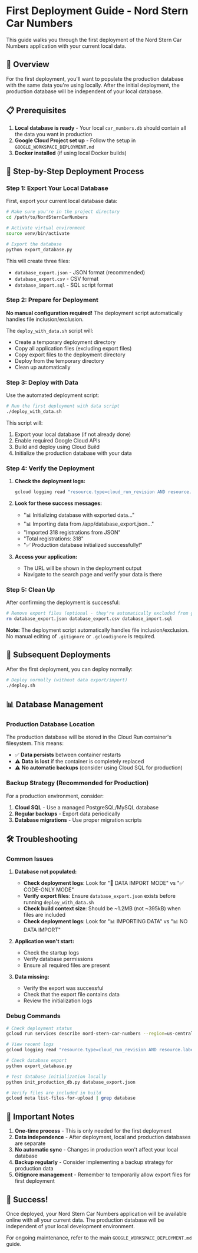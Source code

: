 # First Deployment Guide - Nord Stern Car Numbers

This guide walks you through the first deployment of the Nord Stern Car Numbers application with your current local data.

## 🎯 Overview

For the first deployment, you'll want to populate the production database with the same data you're using locally. After the initial deployment, the production database will be independent of your local database.

## 📋 Prerequisites

1. **Local database is ready** - Your local `car_numbers.db` should contain all the data you want in production
2. **Google Cloud Project set up** - Follow the setup in `GOOGLE_WORKSPACE_DEPLOYMENT.md`
3. **Docker installed** (if using local Docker builds)

## 🚀 Step-by-Step Deployment Process

### Step 1: Export Your Local Database

First, export your current local database data:

```bash
# Make sure you're in the project directory
cd /path/to/NordSternCarNumbers

# Activate virtual environment
source venv/bin/activate

# Export the database
python export_database.py
```

This will create three files:
- `database_export.json` - JSON format (recommended)
- `database_export.csv` - CSV format
- `database_import.sql` - SQL script format

### Step 2: Prepare for Deployment

**No manual configuration required!** The deployment script automatically handles file inclusion/exclusion.

The `deploy_with_data.sh` script will:
- Create a temporary deployment directory
- Copy all application files (excluding export files)
- Copy export files to the deployment directory
- Deploy from the temporary directory
- Clean up automatically

### Step 3: Deploy with Data

Use the automated deployment script:

```bash
# Run the first deployment with data script
./deploy_with_data.sh
```

This script will:
1. Export your local database (if not already done)
2. Enable required Google Cloud APIs
3. Build and deploy using Cloud Build
4. Initialize the production database with your data

### Step 4: Verify the Deployment

1. **Check the deployment logs:**
   ```bash
   gcloud logging read "resource.type=cloud_run_revision AND resource.labels.service_name=nord-stern-car-numbers" --limit=20 --format="value(timestamp,textPayload)" | grep -E "(database|export|import|Initializing|registrations)"
   ```

2. **Look for these success messages:**
   - "📊 Initializing database with exported data..."
   - "📊 Importing data from /app/database_export.json..."
   - "Imported 318 registrations from JSON"
   - "Total registrations: 318"
   - "✅ Production database initialized successfully!"

3. **Access your application:**
   - The URL will be shown in the deployment output
   - Navigate to the search page and verify your data is there

### Step 5: Clean Up

After confirming the deployment is successful:

```bash
# Remove export files (optional - they're automatically excluded from git)
rm database_export.json database_export.csv database_import.sql
```

**Note:** The deployment script automatically handles file inclusion/exclusion. No manual editing of `.gitignore` or `.gcloudignore` is required.

## 🔄 Subsequent Deployments

After the first deployment, you can deploy normally:

```bash
# Deploy normally (without data export/import)
./deploy.sh
```

## 📊 Database Management

### Production Database Location

The production database will be stored in the Cloud Run container's filesystem. This means:
- ✅ **Data persists** between container restarts
- ⚠️ **Data is lost** if the container is completely replaced
- ⚠️ **No automatic backups** (consider using Cloud SQL for production)

### Backup Strategy (Recommended for Production)

For a production environment, consider:

1. **Cloud SQL** - Use a managed PostgreSQL/MySQL database
2. **Regular backups** - Export data periodically
3. **Database migrations** - Use proper migration scripts

## 🛠️ Troubleshooting

### Common Issues

1. **Database not populated:**
   - **Check deployment logs**: Look for "🚨 DATA IMPORT MODE" vs "✅ CODE-ONLY MODE"
   - **Verify export files**: Ensure `database_export.json` exists before running `deploy_with_data.sh`
   - **Check build context size**: Should be ~1.2MB (not ~395kB) when files are included
   - **Check deployment logs**: Look for "📊 IMPORTING DATA" vs "📊 NO DATA IMPORT"

2. **Application won't start:**
   - Check the startup logs
   - Verify database permissions
   - Ensure all required files are present

3. **Data missing:**
   - Verify the export was successful
   - Check that the export file contains data
   - Review the initialization logs

### Debug Commands

```bash
# Check deployment status
gcloud run services describe nord-stern-car-numbers --region=us-central1

# View recent logs
gcloud logging read "resource.type=cloud_run_revision AND resource.labels.service_name=nord-stern-car-numbers" --limit=20 --format="value(timestamp,textPayload)"

# Check database export
python export_database.py

# Test database initialization locally
python init_production_db.py database_export.json

# Verify files are included in build
gcloud meta list-files-for-upload | grep database
```

## 📝 Important Notes

1. **One-time process** - This is only needed for the first deployment
2. **Data independence** - After deployment, local and production databases are separate
3. **No automatic sync** - Changes in production won't affect your local database
4. **Backup regularly** - Consider implementing a backup strategy for production data
5. **Gitignore management** - Remember to temporarily allow export files for first deployment

## 🎉 Success!

Once deployed, your Nord Stern Car Numbers application will be available online with all your current data. The production database will be independent of your local development environment.

For ongoing maintenance, refer to the main `GOOGLE_WORKSPACE_DEPLOYMENT.md` guide. 